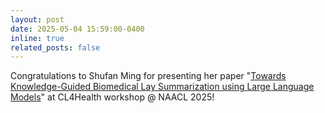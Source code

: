 ```yaml
---
layout: post
date: 2025-05-04 15:59:00-0400
inline: true
related_posts: false
---
```


Congratulations to Shufan Ming for presenting her paper "[Towards Knowledge-Guided Biomedical Lay Summarization using Large Language Models](https://doi.org/10.18653/v1/2025.cl4health-1.24)" at CL4Health workshop @ NAACL 2025!
